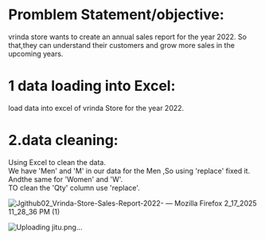 # Promblem Statement/objective:
vrinda store wants to create an annual sales report for the year 2022. So that,they can understand their customers and grow more sales in the upcoming years.
# 1 data loading into Excel:
load data into excel of vrinda Store for the year 2022.
# 2.data cleaning:
Using Excel to clean the data.
 <br>
We have 'Men' and 'M' in our data for the Men ,So using 'replace' fixed it. Andthe same for 'Women' and 'W'.   <br>
TO clean the 'Qty' column use 'replace'.


    
 

  
  
  
  
![Jgithub02_Vrinda-Store-Sales-Report-2022- — Mozilla Firefox 2_17_2025 11_28_36 PM (1)](https://github.com/user-attachments/assets/6e257851-4023-4922-8876-ea49050b16c8)













![Uploading jitu.png…]()
